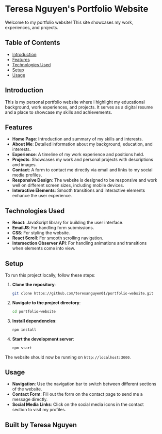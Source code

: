 # Teresa Nguyen's Portfolio Website

Welcome to my portfolio website! This site showcases my work, experiences, and projects.

## Table of Contents
- [Introduction](#introduction)
- [Features](#features)
- [Technologies Used](#technologies-used)
- [Setup](#setup)
- [Usage](#usage)

## Introduction
This is my personal portfolio website where I highlight my educational background, work experiences, and projects. It serves as a digital resume and a place to showcase my skills and achievements.

## Features
- **Home Page**: Introduction and summary of my skills and interests.
- **About Me**: Detailed information about my background, education, and interests.
- **Experience**: A timeline of my work experience and positions held.
- **Projects**: Showcases my work and personal projects with descriptions and images.
- **Contact**: A form to contact me directly via email and links to my social media profiles.
- **Responsive Design**: The website is designed to be responsive and work well on different screen sizes, including mobile devices.
- **Interactive Elements**: Smooth transitions and interactive elements enhance the user experience.

## Technologies Used
- **React**: JavaScript library for building the user interface.
- **EmailJS**: For handling form submissions.
- **CSS**: For styling the website.
- **React Scroll**: For smooth scrolling navigation.
- **Intersection Observer API**: For handling animations and transitions when elements come into view.

## Setup
To run this project locally, follow these steps:

1. **Clone the repository**:
   ```bash
   git clone https://github.com/teresanguyen01/portfolio-website.git
   ```

2. **Navigate to the project directory**:
   ```bash
   cd portfolio-website
   ```

3. **Install dependencies**:
   ```bash
   npm install
   ```

4. **Start the development server**:
   ```bash
   npm start
   ```

The website should now be running on `http://localhost:3000`.

## Usage
- **Navigation**: Use the navigation bar to switch between different sections of the website.
- **Contact Form**: Fill out the form on the contact page to send me a message directly.
- **Social Media Links**: Click on the social media icons in the contact section to visit my profiles.

## Built by Teresa Nguyen
